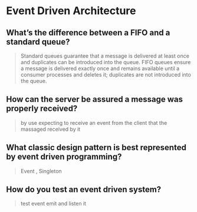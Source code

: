 # Event Driven Architecture

## What’s the difference between a FIFO and a standard queue?

> Standard queues guarantee that a message is delivered at least once and duplicates can be introduced into the queue. FIFO queues ensure a message is delivered exactly once and remains available until a consumer processes and deletes it; duplicates are not introduced into the queue.

## How can the server be assured a message was properly received?
> by use expecting to receive an event from the client that the massaged received by it

## What classic design pattern is best represented by event driven programming?

> Event , Singleton

## How do you test an event driven system?

> test event emit and listen it

